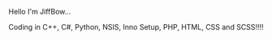 Hello I'm JiffBow... 

Coding in C++, C#, Python, NSIS, Inno Setup, PHP, HTML, CSS and SCSS!!!!

<!---
JiffBow/JiffBow is a ✨ special ✨ repository because its `README.md` (this file) appears on your GitHub profile.
You can click the Preview link to take a look at your changes.
--->
